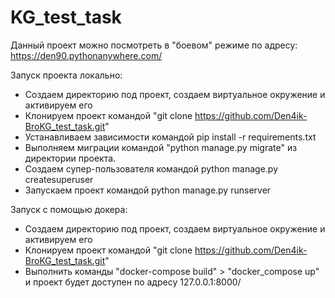 # KG_test_task

Данный проект можно посмотреть в "боевом" режиме по адресу: https://den90.pythonanywhere.com/


Запуск проекта локально:
  - Создаем директорию под проект, создаем виртуальное окружение и активируем его
  - Клонируем проект командой "git clone https://github.com/Den4ik-BroKG_test_task.git"
  - Устанавливаем зависимости командой pip install -r requirements.txt
  - Выполняем миграции командой "python manage.py migrate" из директории проекта.
  - Создаем супер-пользователя командой python manage.py createsuperuser
  - Запускаем проект командой python manage.py runserver
  
  
Запуск с помощью докера:
  - Создаем директорию под проект, создаем виртуальное окружение и активируем его
  - Клонируем проект командой "git clone https://github.com/Den4ik-BroKG_test_task.git"
  - Выполнить команды "docker-compose build" > "docker_compose up" и проект будет доступен по адресу 127.0.0.1:8000/
